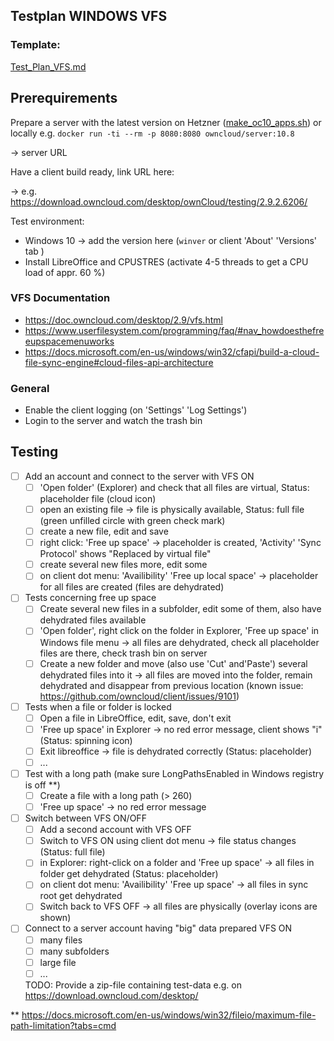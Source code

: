 ## Testplan WINDOWS VFS

### Template: 
[Test_Plan_VFS.md](https://github.com/owncloud/QA/blob/master/Desktop/Test_Plan_VFS.md)

## Prerequirements

Prepare a server with the latest version on Hetzner ([make_oc10_apps.sh](https://github.com/owncloud/QA/blob/master/tools/hetzner-deploy/make_oc10_apps.sh)) or locally e.g. `docker run -ti --rm -p 8080:8080 owncloud/server:10.8`

-> server URL

Have a client build ready, link URL here:

-> e.g. https://download.owncloud.com/desktop/ownCloud/testing/2.9.2.6206/

Test environment:
- Windows 10 -> add the version here (`winver` or client 'About' 'Versions' tab ) 
- Install LibreOffice and CPUSTRES (activate 4-5 threads to get a CPU load of appr. 60 %)

### VFS Documentation

- https://doc.owncloud.com/desktop/2.9/vfs.html
- https://www.userfilesystem.com/programming/faq/#nav_howdoesthefreeupspacemenuworks
- https://docs.microsoft.com/en-us/windows/win32/cfapi/build-a-cloud-file-sync-engine#cloud-files-api-architecture

### General

- Enable the client logging (on 'Settings' 'Log Settings')
- Login to the server and watch the trash bin

## Testing

* [ ] Add an account and connect to the server with VFS ON
  * [ ] 'Open folder' (Explorer) and check that all files are virtual, Status: placeholder file (cloud icon)
  * [ ] open an existing file -> file is physically available, Status: full file (green unfilled circle with green check mark)
  * [ ] create a new file, edit and save
  * [ ] right click: 'Free up space' -> placeholder is created, 'Activity' 'Sync Protocol' shows "Replaced by virtual file" 
  * [ ] create several new files more, edit some
  * [ ] on client dot menu: 'Availibility' 'Free up local space' -> placeholder for all files are created (files are dehydrated)

 * [ ] Tests concerning free up space
   * [ ] Create several new files in a subfolder, edit some of them, also have dehydrated files available
   * [ ] 'Open folder', right click on the folder in Explorer, 'Free up space' in Windows file menu -> all files are dehydrated, check all placeholder files are there, check trash bin on server
   * [ ] Create a new folder and move (also use 'Cut' and'Paste') several dehydrated files into it -> all files are moved into the folder, remain dehydrated and disappear from previous location (known issue: https://github.com/owncloud/client/issues/9101)
     
* [ ] Tests when a file or folder is locked
  * [ ] Open a file in LibreOffice, edit, save, don't exit
  * [ ] 'Free up space' in Explorer -> no red error message, client shows "i" (Status: spinning icon)
  * [ ] Exit libreoffice -> file is dehydrated correctly (Status: placeholder)
  * [ ] ...
  
* [ ] Test with a long path (make sure LongPathsEnabled in Windows registry is off **)
  * [ ] Create a file with a long path (> 260)
  * [ ] 'Free up space' -> no red error message 
  
* [ ] Switch between VFS ON/OFF
  * [ ] Add a second account with VFS OFF
  * [ ] Switch to VFS ON using client dot menu -> file status changes (Status: full file)
  * [ ] in Explorer: right-click on a folder and 'Free up space' -> all files in folder get dehydrated (Status: placeholder)
  * [ ] on client dot menu: 'Availibility' 'Free up space' -> all files in sync root get dehydrated
  * [ ] Switch back to VFS OFF -> all files are physically (overlay icons are shown)

* [ ] Connect to a server account having "big" data prepared VFS ON
  * [ ] many files
  * [ ] many subfolders
  * [ ] large file
  * [ ] ...

  TODO: Provide a zip-file containing test-data e.g. on https://download.owncloud.com/desktop/

** https://docs.microsoft.com/en-us/windows/win32/fileio/maximum-file-path-limitation?tabs=cmd
